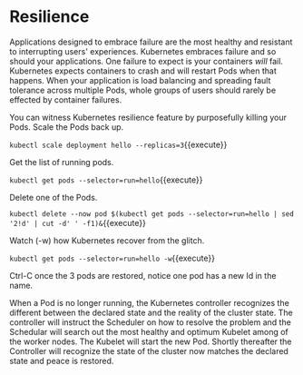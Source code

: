 # Resilience #

Applications designed to embrace failure are the most healthy and resistant to interrupting users' experiences. Kubernetes embraces failure and so should your applications. One failure to expect is your containers _will_ fail. Kubernetes expects containers to crash and will restart Pods when that happens. When your application is load balancing and spreading fault tolerance across multiple Pods, whole groups of users should rarely be effected by container failures.

You can witness Kubernetes resilience feature by purposefully killing your Pods. Scale the Pods back up.

`kubectl scale deployment hello --replicas=3`{{execute}}

Get the list of running pods.

`kubectl get pods --selector=run=hello`{{execute}}

Delete one of the Pods.

`kubectl delete --now pod $(kubectl get pods --selector=run=hello | sed '2!d' | cut -d' ' -f1)&`{{execute}}

Watch (-w) how Kubernetes recover from the glitch.

`kubectl get pods --selector=run=hello -w`{{execute}}

Ctrl-C once the 3 pods are restored, notice one pod has a new Id in the name.

When a Pod is no longer running, the Kubernetes controller recognizes the different between the declared state and the reality of the cluster state. The controller will instruct the Scheduler on how to resolve the problem and the Schedular will search out the most healthy and optimum Kubelet among of the worker nodes. The Kubelet will start the new Pod. Shortly thereafter the Controller will recognize the state of the cluster now matches the declared state and peace is restored.
